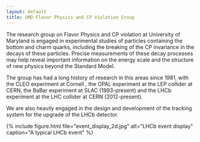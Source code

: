 ```yaml
---
layout: default
title: UMD Flavor Physics and CP Violation Group
---
```


The research group on Flavor Physics and CP violation at University of Maryland
is engaged in experimental studies of particles containing the bottom and charm
quarks, including the breaking of the CP invariance in the decays of these
particles. Precise measurements of these decay processes may help reveal
important information on the energy scale and the structure of new physics
beyond the Standard Model.

The group has had a long history of research in this areas since 1981, with the
CLEO experiment at Cornell , the OPAL experiment at the LEP collider at CERN,
the BaBar experiment at SLAC (1993-present) and the LHCb experiment at the LHC
collider at CERN (2012-present).

We are also heavily engaged in the design and development of the tracking
system for the upgrade of the LHCb detector.

{% include figure.html file="event_display_2d.jpg" alt="LHCb event display" caption="A typical LHCb event" %}
